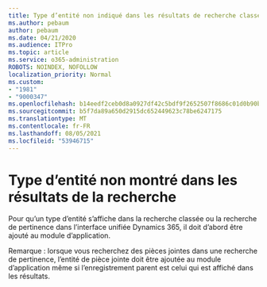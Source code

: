 ```yaml
---
title: Type d’entité non indiqué dans les résultats de recherche classés ou de pertinence dans l’interface unifiée Dynamics 365
ms.author: pebaum
author: pebaum
ms.date: 04/21/2020
ms.audience: ITPro
ms.topic: article
ms.service: o365-administration
ROBOTS: NOINDEX, NOFOLLOW
localization_priority: Normal
ms.custom:
- "1981"
- "9000347"
ms.openlocfilehash: b14eedf2ceb0d8a0927df42c5bdf9f2652507f8686c01d0b90b6479ee2e4f062
ms.sourcegitcommit: b5f7da89a650d2915dc652449623c78be6247175
ms.translationtype: MT
ms.contentlocale: fr-FR
ms.lasthandoff: 08/05/2021
ms.locfileid: "53946715"
---
```

# <a name="entity-type-not-showing-in-search-results"></a>Type d’entité non montré dans les résultats de la recherche

Pour qu’un type d’entité s’affiche dans la recherche classée ou la recherche de pertinence dans l’interface unifiée Dynamics 365, il doit d’abord être ajouté au module d’application.

Remarque : lorsque vous recherchez des pièces jointes dans une recherche de pertinence, l’entité de pièce jointe doit être ajoutée au module d’application même si l’enregistrement parent est celui qui est affiché dans les résultats.
